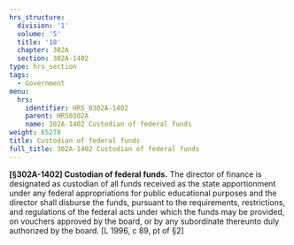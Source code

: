 ```yaml
---
hrs_structure:
  division: '1'
  volume: '5'
  title: '18'
  chapter: 302A
  section: 302A-1402
type: hrs_section
tags:
  - Government
menu:
  hrs:
    identifier: HRS_0302A-1402
    parent: HRS0302A
    name: 302A-1402 Custodian of federal funds
weight: 65270
title: Custodian of federal funds
full_title: 302A-1402 Custodian of federal funds
---
```

**[§302A-1402] Custodian of federal funds.** The director of finance is designated as custodian of all funds received as the state apportionment under any federal appropriations for public educational purposes and the director shall disburse the funds, pursuant to the requirements, restrictions, and regulations of the federal acts under which the funds may be provided, on vouchers approved by the board, or by any subordinate thereunto duly authorized by the board. [L 1996, c 89, pt of §2]